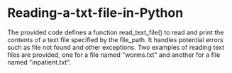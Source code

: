 # Reading-a-txt-file-in-Python
The provided code defines a function read_text_file() to read and print the contents of a text file specified by the file_path. It handles potential errors such as file not found and other exceptions. Two examples of reading text files are provided, one for a file named "worms.txt" and another for a file named "inpatient.txt".
